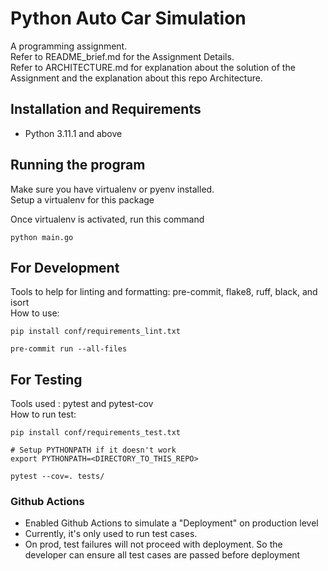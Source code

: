 # Python Auto Car Simulation

A programming assignment.\
Refer to README_brief.md for the Assignment Details.\
Refer to ARCHITECTURE.md for explanation about the solution of the Assignment and the explanation about this repo Architecture.

## Installation and Requirements
- Python 3.11.1 and above

## Running the program
Make sure you have virtualenv or pyenv installed.\
Setup a virtualenv for this package

Once virtualenv is activated, run this command
```
python main.go
```

## For Development
Tools to help for linting and formatting: pre-commit, flake8, ruff, black, and isort\
How to use:
```
pip install conf/requirements_lint.txt

pre-commit run --all-files
```

## For Testing
Tools used : pytest and pytest-cov\
How to run test:
```
pip install conf/requirements_test.txt

# Setup PYTHONPATH if it doesn't work
export PYTHONPATH=<DIRECTORY_TO_THIS_REPO>

pytest --cov=. tests/
```

### Github Actions
- Enabled Github Actions to simulate a "Deployment" on production level
- Currently, it's only used to run test cases.
- On prod, test failures will not proceed with deployment. So the developer can ensure all test cases are passed before deployment
